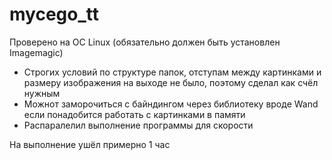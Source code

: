 # mycego_tt

Проверено на ОС Linux (обязательно должен быть установлен Imagemagic)

+ Строгих условий по структуре папок, отступам между картинками и размеру изображения на выходе не было, поэтому сделал как счёл нужным
+ Можнот заморочиться с байндингом через библиотеку вроде Wand если понадобится работать с картинками в памяти
+ Распаралелил выполнение программы для скорости

На выполнение ушёл примерно 1 час
